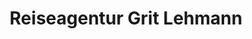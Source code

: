 ---
title: "Reiseagentur Grit Lehmann"
url: /hoyerswerda/reiseagentur-grit-lehmann/
shop: Reisebüro
---
